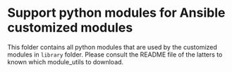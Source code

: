 # Support python modules for Ansible customized modules

This folder contains all python modules that are used by the customized modules in `library` folder. Please consult the README file of the latters to known which module_utils to download.
